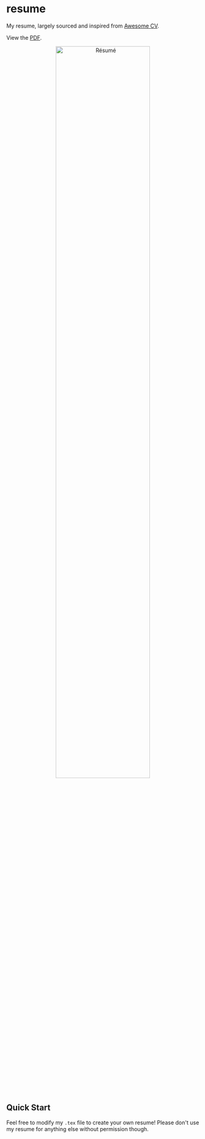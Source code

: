 # resume
My resume, largely sourced and inspired from [Awesome CV](https://github.com/posquit0/Awesome-CV).

View the [PDF](https://drive.google.com/file/d/1BfRVkJ5dizkk3zaQ7mMdZ18x4TAkgW4S/view?usp=sharing).

<div align="center">
  <img alt="Résumé" src="https://raw.githubusercontent.com/ajbaird/resume/master/resume.png" width="70%" />
</div>

## Quick Start
Feel free to modify my `.tex` file to create your own resume! Please don't use my resume for anything else without permission though.

